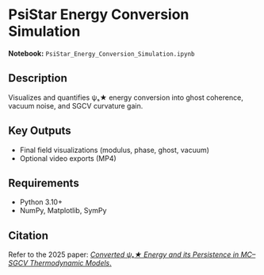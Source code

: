 # PsiStar Energy Conversion Simulation

**Notebook:** `PsiStar_Energy_Conversion_Simulation.ipynb`

## Description
Visualizes and quantifies ψₛ★ energy conversion into ghost coherence, vacuum noise, and SGCV curvature gain.

## Key Outputs
- Final field visualizations (modulus, phase, ghost, vacuum)
- Optional video exports (MP4)

## Requirements
- Python 3.10+
- NumPy, Matplotlib, SymPy

## Citation
Refer to the 2025 paper: [*Converted ψₛ★ Energy and its Persistence in MC–SGCV Thermodynamic Models*.](http://dx.doi.org/10.13140/RG.2.2.35208.12807)
